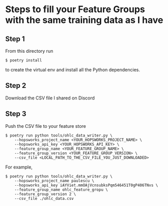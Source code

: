 # Steps to fill your Feature Groups with the same training data as I have

## Step 1
From this directory run
```
$ poetry install
```
to create the virtual env and install all the Python dependencies.

## Step 2
Download the CSV file I shared on Discord


## Step 3
Push the CSV file to your feature store

```
$ poetry run python tools/ohlc_data_writer.py \
    --hopsworks_project_name <YOUR_HOPSWORKS_PROJECT_NAME> \
    --hopsworks_api_key <YOUR_HOPSWORKS_API_KEY> \
    --feature_group_name <YOUR_FEATURE_GROUP_NAME> \
    --feature_group_version <YOUR_FEATURE_GROUP_VERSION> \
    --csv_file <LOCAL_PATH_TO_THE_CSV_FILE_YOU_JUST_DOWNLOADED>
```


For example,
```
$ poetry run python tools/ohlc_data_writer.py \
    --hopsworks_project_name paulescu \
    --hopsworks_api_key iAYViet.mmOAjVcnsubksPqm546451T0gP406TNvs \
    --feature_group_name ohlc_feature_gropu \
    --feature_group_version 2 \
    --csv_file ./ohlc_data.csv
```


